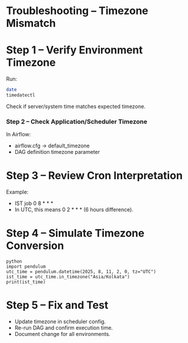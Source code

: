 # Troubleshooting – Timezone Mismatch

# Step 1 – Verify Environment Timezone
Run:
```bash
date
timedatectl
```
Check if server/system time matches expected timezone.

### Step 2 – Check Application/Scheduler Timezone
In Airflow:
- airflow.cfg → default_timezone
- DAG definition timezone parameter

# Step 3 – Review Cron Interpretation
Example:
- IST job 0 8 * * *
- In UTC, this means 0 2 * * * (6 hours difference).

# Step 4 – Simulate Timezone Conversion
```
python
import pendulum
utc_time = pendulum.datetime(2025, 8, 11, 2, 0, tz="UTC")
ist_time = utc_time.in_timezone("Asia/Kolkata")
print(ist_time)
```

# Step 5 – Fix and Test
- Update timezone in scheduler config.
- Re-run DAG and confirm execution time.
- Document change for all environments.
